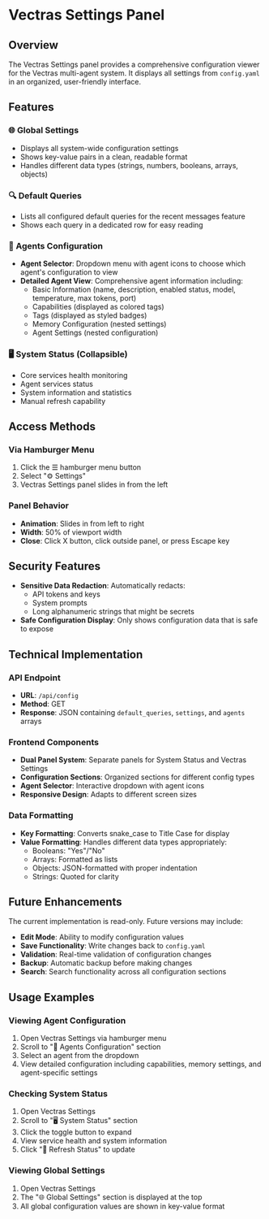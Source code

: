 # Vectras Settings Panel

## Overview

The Vectras Settings panel provides a comprehensive configuration viewer for the Vectras multi-agent system. It displays all settings from `config.yaml` in an organized, user-friendly interface.

## Features

### 🌐 Global Settings
- Displays all system-wide configuration settings
- Shows key-value pairs in a clean, readable format
- Handles different data types (strings, numbers, booleans, arrays, objects)

### 🔍 Default Queries
- Lists all configured default queries for the recent messages feature
- Shows each query in a dedicated row for easy reading

### 🤖 Agents Configuration
- **Agent Selector**: Dropdown menu with agent icons to choose which agent's configuration to view
- **Detailed Agent View**: Comprehensive agent information including:
  - Basic Information (name, description, enabled status, model, temperature, max tokens, port)
  - Capabilities (displayed as colored tags)
  - Tags (displayed as styled badges)
  - Memory Configuration (nested settings)
  - Agent Settings (nested configuration)

### 🖥️ System Status (Collapsible)
- Core services health monitoring
- Agent services status
- System information and statistics
- Manual refresh capability

## Access Methods

### Via Hamburger Menu
1. Click the ☰ hamburger menu button
2. Select "⚙️ Settings"
3. Vectras Settings panel slides in from the left

### Panel Behavior
- **Animation**: Slides in from left to right
- **Width**: 50% of viewport width
- **Close**: Click X button, click outside panel, or press Escape key

## Security Features

- **Sensitive Data Redaction**: Automatically redacts:
  - API tokens and keys
  - System prompts
  - Long alphanumeric strings that might be secrets
- **Safe Configuration Display**: Only shows configuration data that is safe to expose

## Technical Implementation

### API Endpoint
- **URL**: `/api/config`
- **Method**: GET
- **Response**: JSON containing `default_queries`, `settings`, and `agents` arrays

### Frontend Components
- **Dual Panel System**: Separate panels for System Status and Vectras Settings
- **Configuration Sections**: Organized sections for different config types
- **Agent Selector**: Interactive dropdown with agent icons
- **Responsive Design**: Adapts to different screen sizes

### Data Formatting
- **Key Formatting**: Converts snake_case to Title Case for display
- **Value Formatting**: Handles different data types appropriately:
  - Booleans: "Yes"/"No"
  - Arrays: Formatted as lists
  - Objects: JSON-formatted with proper indentation
  - Strings: Quoted for clarity

## Future Enhancements

The current implementation is read-only. Future versions may include:
- **Edit Mode**: Ability to modify configuration values
- **Save Functionality**: Write changes back to `config.yaml`
- **Validation**: Real-time validation of configuration changes
- **Backup**: Automatic backup before making changes
- **Search**: Search functionality across all configuration sections

## Usage Examples

### Viewing Agent Configuration
1. Open Vectras Settings via hamburger menu
2. Scroll to "🤖 Agents Configuration" section
3. Select an agent from the dropdown
4. View detailed configuration including capabilities, memory settings, and agent-specific settings

### Checking System Status
1. Open Vectras Settings
2. Scroll to "🖥️ System Status" section
3. Click the toggle button to expand
4. View service health and system information
5. Click "🔄 Refresh Status" to update

### Viewing Global Settings
1. Open Vectras Settings
2. The "🌐 Global Settings" section is displayed at the top
3. All global configuration values are shown in key-value format
